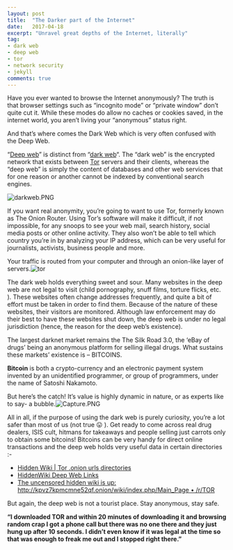 ```yaml
---
layout: post
title:  "The Darker part of the Internet"
date:   2017-04-18
excerpt: "Unravel great depths of the Internet, literally"
tag:
- dark web 
- deep web
- tor
- network security
- jekyll
comments: true
---
```


Have you ever wanted to browse the Internet anonymously? The truth is that browser settings such as “incognito mode” or “private window” don’t quite cut it. While these modes do allow no caches or cookies saved, in the internet world, you aren’t living your “anonymous” status right.

And that’s where comes the Dark Web which is very often confused with the Deep Web.

“[Deep web](https://encyclopediadramatica.se/index.php?diff=prev&oldid=400213&title=Deep_web)” is distinct from “[dark web](https://encyclopediadramatica.se/index.php?diff=prev&oldid=400213&title=Deep_web)“. The “dark web” is the encrypted network that exists between [Tor](https://www.torproject.org/about/overview) servers and their clients, whereas the “deep web” is simply the content of databases and other web services that for one reason or another cannot be indexed by conventional search engines.

![darkweb.PNG](https://stardiariesweb.files.wordpress.com/2017/04/dark-web.jpg)

If you want real anonymity, you’re going to want to use Tor, formerly known as The Onion Router. Using Tor’s software will make it
difficult, if not impossible, for any snoops to see your web mail, search history, social media posts or other online activity. They also won’t be able to  tell which country you’re in by analyzing your IP address, which can be very useful for journalists, activists, business people and more.

Your traffic is routed from your computer and through an onion-like layer of servers.![tor](https://stardiariesweb.files.wordpress.com/2017/04/tor.jpg?w=112&h=112)

The dark web holds everything sweet and sour. Many websites in the deep web are not legal to visit (child pornography, snuff films, torture flicks, etc. ). These websites often change addresses frequently, and quite a bit of effort must be taken in order to find them. Because of the nature of these websites, their visitors are monitored. Although law enforcement may do their best to have these websites shut down, the deep web is under no legal jurisdiction (hence, the reason for the deep web’s existence).  

The largest darknet market remains the The Silk Road 3.0, the ‘eBay of drugs’ being an anonymous platform for selling illegal drugs. What sustains these markets’ existence is – BITCOINS.

**Bitcoin** is both a crypto-currency and an electronic payment system invented by an unidentified programmer, or group of programmers, 
under the name of Satoshi Nakamoto.

But here’s the catch! It’s value is highly dynamic in nature, or as experts like to say- a bubble.![Capture.PNG](https://stardiariesweb.files.wordpress.com/2017/04/capture.png?w=736)

All in all, if the purpose of using the dark web is purely curiosity, you’re a lot safer than most of us (not true 😛 ). Get ready to come across real drug dealers, ISIS cult, hitmans for takeaways and people selling just carrots only to obtain some bitcoins! Bitcoins can be very handy for direct online transactions and the deep web holds very useful data in certain directories :-

- [Hidden Wiki | Tor .onion urls directories](http://thehiddenwiki.org/)
- [HiddenWiki Deep Web Links](http://the-hidden-wiki.com/)
- [The uncensored hidden wiki is up: http://kpvz7kpmcmne52qf.onion/wiki/index.php/Main_Page • /r/TOR](https://www.reddit.com/r/TOR/comments/2mxqdp/the_uncensored_hidden_wiki_is_up/)

But again, the deep web is not a tourist place. Stay anonymous, stay safe.

**“I downloaded TOR and within 20 minutes of downloading it and browsing random crap I got a phone call but there was no one there and 
they just hung up after 10 seconds. I didn’t even know if it was legal at the time so that was enough to freak me out and I stopped right there.”**